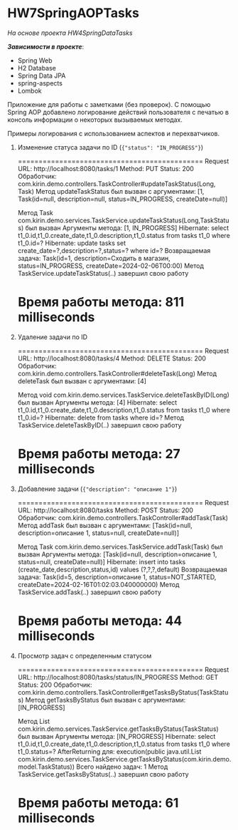 # HW7SpringAOPTasks

_На основе проекта HW4SpringDataTasks_

**_Зависимости в проекте_**:

* Spring Web
* H2 Database
* Spring Data JPA
* spring-aspects
* Lombok

Приложение для работы с заметками (без проверок). С помощью Spring AOP добавлено логирование 
действий пользователя с печатью в консоль информации о некоторых вызываемых методах.

Примеры логирования с использованием аспектов и перехватчиков.

1) Изменение статуса задачи по ID (`{"status": "IN_PROGRESS"}`)


      =============================================
      Request URL: http://localhost:8080/tasks/1
      Method: PUT
      Status: 200
      Обработчик: com.kirin.demo.controllers.TaskController#updateTaskStatus(Long, Task)
      Метод updateTaskStatus был вызван с аргументами: [1, Task(id=null, description=null, status=IN_PROGRESS, createDate=null)]
      >>>
      Метод Task com.kirin.demo.services.TaskService.updateTaskStatus(Long,TaskStatus) был вызван
      Аргументы метода: [1, IN_PROGRESS]
      Hibernate: select t1_0.id,t1_0.create_date,t1_0.description,t1_0.status from tasks t1_0 where t1_0.id=?
      Hibernate: update tasks set create_date=?,description=?,status=? where id=?
      Возвращаемая задача: Task(id=1, description=Сходить в магазин, status=IN_PROGRESS, createDate=2024-02-06T00:00)
      Метод TaskService.updateTaskStatus(..) завершил свою работу
      >>>
      Время работы метода: 811 milliseconds
      =============================================

2) Удаление задачи по ID


      =============================================
      Request URL: http://localhost:8080/tasks/4
      Method: DELETE
      Status: 200
      Обработчик: com.kirin.demo.controllers.TaskController#deleteTask(Long)
      Метод deleteTask был вызван с аргументами: [4]
      >>>
      Метод void com.kirin.demo.services.TaskService.deleteTaskByID(Long) был вызван
      Аргументы метода: [4]
      Hibernate: select t1_0.id,t1_0.create_date,t1_0.description,t1_0.status from tasks t1_0 where t1_0.id=?
      Hibernate: delete from tasks where id=?
      Метод TaskService.deleteTaskByID(..) завершил свою работу
      >>>
      Время работы метода: 27 milliseconds
      =============================================

3) Добавление задачи (`{"description": "описание 1"}`)


      =============================================
      Request URL: http://localhost:8080/tasks
      Method: POST
      Status: 200
      Обработчик: com.kirin.demo.controllers.TaskController#addTask(Task)
      Метод addTask был вызван с аргументами: [Task(id=null, description=описание 1, status=null, createDate=null)]
      >>>
      Метод Task com.kirin.demo.services.TaskService.addTask(Task) был вызван
      Аргументы метода: [Task(id=null, description=описание 1, status=null, createDate=null)]
      Hibernate: insert into tasks (create_date,description,status,id) values (?,?,?,default)
      Возвращаемая задача: Task(id=5, description=описание 1, status=NOT_STARTED, createDate=2024-02-16T01:02:03.040000000)
      Метод TaskService.addTask(..) завершил свою работу
      >>>
      Время работы метода: 44 milliseconds
      =============================================

4) Просмотр задач с определенным статусом


      =============================================
      Request URL: http://localhost:8080/tasks/status/IN_PROGRESS
      Method: GET
      Status: 200
      Обработчик: com.kirin.demo.controllers.TaskController#getTasksByStatus(TaskStatus)
      Метод getTasksByStatus был вызван с аргументами: [IN_PROGRESS]
      >>>
      Метод List com.kirin.demo.services.TaskService.getTasksByStatus(TaskStatus) был вызван
      Аргументы метода: [IN_PROGRESS]
      Hibernate: select t1_0.id,t1_0.create_date,t1_0.description,t1_0.status from tasks t1_0 where t1_0.status=?
      AfterReturning для: execution(public java.util.List com.kirin.demo.services.TaskService.getTasksByStatus(com.kirin.demo.model.TaskStatus))
      Всего найдено задач: 1
      Метод TaskService.getTasksByStatus(..) завершил свою работу
      >>>
      Время работы метода: 61 milliseconds
      =============================================